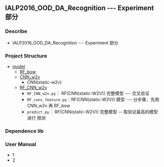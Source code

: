 ## IALP2016_OOD_DA_Recognition --- Experiment 部分
### Describe
- IALP2016_OOD_DA_Recognition --- Experiment 部分

### Project Structure
- [model](https://github.com/JDwangmo/IALP2016_OOD_DA_Recognition/tree/master/experiment/model)
    - [RF_bow](https://github.com/JDwangmo/IALP2016_OOD_DA_Recognition/tree/master/experiment/model/RF_bow)
    - [CNN_w2v](https://github.com/JDwangmo/IALP2016_OOD_DA_Recognition/tree/master/experiment/model/CNN_w2v)
        - CNN(static-w2v)
    - [RF_CNN_w2v](https://github.com/JDwangmo/IALP2016_OOD_DA_Recognition/tree/master/experiment/model/RF_CNN_w2v)
        - `RF_CNN_w2v.py`： RF(CNN(static-W2V)) 完整模型  --- 交叉验证
        - `RF_conv_feature.py`：RF(CNN(static-W2V)) 模型 --- 分步骤，先用 CNN_w2v 再 RF_bow
        - `predict.py`： RF(CNN(static-W2V)) 完整模型 -- 取验证最高的模型进行 预测
        
### Dependence lib

### User Manual
- 1 
- 2 